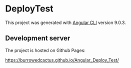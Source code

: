 # DeployTest

This project was generated with [Angular CLI](https://github.com/angular/angular-cli) version 9.0.3.

## Development server
The project is hosted on Github Pages:

https://burrowedcactus.github.io/Angular_Deploy_Test/